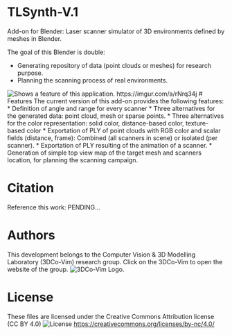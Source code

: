 # TLSynth-V.1
Add-on for Blender: Laser scanner simulator of 3D environments defined by meshes in Blender.

The goal of this Blender is double:
- Generating repository of data (point clouds or meshes) for research purpose.
- Planning the scanning process of real environments.

<picture>
  <source media="(prefers-color-scheme: dark)" srcset="">
  <source media="(prefers-color-scheme: light)" srcset="">
  <img alt="Shows a feature of this application." src="">
</picture>
https://imgur.com/a/rNrq34j
# Features
The current version of this add-on provides the following features:
* Definition of angle and range for every scanner
* Three alternatives for the generated data: point cloud, mesh or sparse points.
* Three alternatives for the color representation: solid color, distance-based color, texture-based color
* Exportation of PLY of point clouds with RGB color and scalar fields (distance, frame): Combined (all scanners in scene) or isolated (per scanner).
* Exportation of PLY resulting of the animation of a scanner.
* Generation of simple top view map of the target mesh and scanners location, for planning the scanning campaign.


# Citation
Reference this work:
PENDING...
# Authors
This development belongs to the Computer Vision & 3D Modelling Laboratory (3DCo-Vim) research group.
Click on the 3DCo-Vim to open the website of the group.
<picture>
  <source media="(prefers-color-scheme: dark)" srcset="(https://imgur.com/a/rNrq34j">
  <source media="(prefers-color-scheme: light)" srcset="https://imgur.com/a/rNrq34j">
  <img alt="3DCo-Vim Logo." src="https://3dcovim.cms.unex.es/">
</picture>
# License
These files are licensed under the Creative Commons Attribution license (CC BY 4.0)
<picture>
  <source media="(prefers-color-scheme: dark)" srcset="https://licensebuttons.net/l/by-nc/3.0/88x31.png">
  <img alt="License" src="https://licensebuttons.net/l/by-nc/3.0/88x31.png">
</picture>
https://creativecommons.org/licenses/by-nc/4.0/
